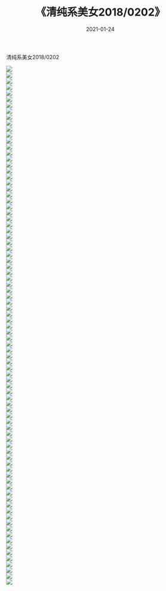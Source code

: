 ﻿---
layout: post
title:  《清纯系美女2018/0202》
date:   2021-01-24
img: http://pic.660000.xyz/1:/清纯系美女/2018/0202/000.jpg
categories: [美女, 清纯, 唯美]
---

清纯系美女2018/0202

 ![](http://pic.660000.xyz/1:/清纯系美女/2018/0202/001.jpg) <br>![](http://pic.660000.xyz/1:/清纯系美女/2018/0202/002.jpg) <br>![](http://pic.660000.xyz/1:/清纯系美女/2018/0202/003.jpg) <br>![](http://pic.660000.xyz/1:/清纯系美女/2018/0202/004.jpg) <br>![](http://pic.660000.xyz/1:/清纯系美女/2018/0202/005.jpg) <br>![](http://pic.660000.xyz/1:/清纯系美女/2018/0202/006.jpg) <br>![](http://pic.660000.xyz/1:/清纯系美女/2018/0202/007.jpg) <br>![](http://pic.660000.xyz/1:/清纯系美女/2018/0202/008.jpg) <br>![](http://pic.660000.xyz/1:/清纯系美女/2018/0202/009.jpg) <br>![](http://pic.660000.xyz/1:/清纯系美女/2018/0202/010.jpg) <br>![](http://pic.660000.xyz/1:/清纯系美女/2018/0202/011.jpg) <br>![](http://pic.660000.xyz/1:/清纯系美女/2018/0202/012.jpg) <br>![](http://pic.660000.xyz/1:/清纯系美女/2018/0202/013.jpg) <br>![](http://pic.660000.xyz/1:/清纯系美女/2018/0202/014.jpg) <br>![](http://pic.660000.xyz/1:/清纯系美女/2018/0202/015.jpg) <br>![](http://pic.660000.xyz/1:/清纯系美女/2018/0202/016.jpg) <br>![](http://pic.660000.xyz/1:/清纯系美女/2018/0202/017.jpg) <br>![](http://pic.660000.xyz/1:/清纯系美女/2018/0202/018.jpg) <br>![](http://pic.660000.xyz/1:/清纯系美女/2018/0202/019.jpg) <br>![](http://pic.660000.xyz/1:/清纯系美女/2018/0202/020.jpg) <br>![](http://pic.660000.xyz/1:/清纯系美女/2018/0202/021.jpg) <br>![](http://pic.660000.xyz/1:/清纯系美女/2018/0202/022.jpg) <br>![](http://pic.660000.xyz/1:/清纯系美女/2018/0202/023.jpg) <br>![](http://pic.660000.xyz/1:/清纯系美女/2018/0202/024.jpg) <br>![](http://pic.660000.xyz/1:/清纯系美女/2018/0202/025.jpg) <br>![](http://pic.660000.xyz/1:/清纯系美女/2018/0202/026.jpg) <br>![](http://pic.660000.xyz/1:/清纯系美女/2018/0202/027.jpg) <br>![](http://pic.660000.xyz/1:/清纯系美女/2018/0202/028.jpg) <br>![](http://pic.660000.xyz/1:/清纯系美女/2018/0202/029.jpg) <br>![](http://pic.660000.xyz/1:/清纯系美女/2018/0202/030.jpg) <br>![](http://pic.660000.xyz/1:/清纯系美女/2018/0202/031.jpg) <br>![](http://pic.660000.xyz/1:/清纯系美女/2018/0202/032.jpg) <br>![](http://pic.660000.xyz/1:/清纯系美女/2018/0202/033.jpg) <br>![](http://pic.660000.xyz/1:/清纯系美女/2018/0202/034.jpg) <br>![](http://pic.660000.xyz/1:/清纯系美女/2018/0202/035.jpg) <br>![](http://pic.660000.xyz/1:/清纯系美女/2018/0202/036.jpg) <br>![](http://pic.660000.xyz/1:/清纯系美女/2018/0202/037.jpg) <br>![](http://pic.660000.xyz/1:/清纯系美女/2018/0202/038.jpg) <br>![](http://pic.660000.xyz/1:/清纯系美女/2018/0202/039.jpg) <br>![](http://pic.660000.xyz/1:/清纯系美女/2018/0202/040.jpg) <br>![](http://pic.660000.xyz/1:/清纯系美女/2018/0202/041.jpg) <br>![](http://pic.660000.xyz/1:/清纯系美女/2018/0202/042.jpg) <br>![](http://pic.660000.xyz/1:/清纯系美女/2018/0202/043.jpg) <br>![](http://pic.660000.xyz/1:/清纯系美女/2018/0202/044.jpg) <br>![](http://pic.660000.xyz/1:/清纯系美女/2018/0202/045.jpg) <br>![](http://pic.660000.xyz/1:/清纯系美女/2018/0202/046.jpg) <br>![](http://pic.660000.xyz/1:/清纯系美女/2018/0202/047.jpg) <br>![](http://pic.660000.xyz/1:/清纯系美女/2018/0202/048.jpg) <br>![](http://pic.660000.xyz/1:/清纯系美女/2018/0202/049.jpg) <br>![](http://pic.660000.xyz/1:/清纯系美女/2018/0202/050.jpg) <br>![](http://pic.660000.xyz/1:/清纯系美女/2018/0202/051.jpg) <br>![](http://pic.660000.xyz/1:/清纯系美女/2018/0202/052.jpg) <br>![](http://pic.660000.xyz/1:/清纯系美女/2018/0202/053.jpg) <br>![](http://pic.660000.xyz/1:/清纯系美女/2018/0202/054.jpg) <br>![](http://pic.660000.xyz/1:/清纯系美女/2018/0202/055.jpg) <br>![](http://pic.660000.xyz/1:/清纯系美女/2018/0202/056.jpg) <br>![](http://pic.660000.xyz/1:/清纯系美女/2018/0202/057.jpg) <br>![](http://pic.660000.xyz/1:/清纯系美女/2018/0202/058.jpg) <br>![](http://pic.660000.xyz/1:/清纯系美女/2018/0202/059.jpg) <br>![](http://pic.660000.xyz/1:/清纯系美女/2018/0202/060.jpg) <br>![](http://pic.660000.xyz/1:/清纯系美女/2018/0202/061.jpg) <br>![](http://pic.660000.xyz/1:/清纯系美女/2018/0202/062.jpg) <br>![](http://pic.660000.xyz/1:/清纯系美女/2018/0202/063.jpg) <br>![](http://pic.660000.xyz/1:/清纯系美女/2018/0202/064.jpg) <br>![](http://pic.660000.xyz/1:/清纯系美女/2018/0202/065.jpg) <br>![](http://pic.660000.xyz/1:/清纯系美女/2018/0202/066.jpg) <br>![](http://pic.660000.xyz/1:/清纯系美女/2018/0202/067.jpg) <br>![](http://pic.660000.xyz/1:/清纯系美女/2018/0202/068.jpg) <br>![](http://pic.660000.xyz/1:/清纯系美女/2018/0202/069.jpg) <br>![](http://pic.660000.xyz/1:/清纯系美女/2018/0202/070.jpg) <br>![](http://pic.660000.xyz/1:/清纯系美女/2018/0202/071.jpg) <br>![](http://pic.660000.xyz/1:/清纯系美女/2018/0202/072.jpg) <br>![](http://pic.660000.xyz/1:/清纯系美女/2018/0202/073.jpg) <br>![](http://pic.660000.xyz/1:/清纯系美女/2018/0202/074.jpg) <br>![](http://pic.660000.xyz/1:/清纯系美女/2018/0202/075.jpg) <br>![](http://pic.660000.xyz/1:/清纯系美女/2018/0202/076.jpg) <br>![](http://pic.660000.xyz/1:/清纯系美女/2018/0202/077.jpg) <br>![](http://pic.660000.xyz/1:/清纯系美女/2018/0202/078.jpg) <br>![](http://pic.660000.xyz/1:/清纯系美女/2018/0202/079.jpg) <br>![](http://pic.660000.xyz/1:/清纯系美女/2018/0202/080.jpg) <br>![](http://pic.660000.xyz/1:/清纯系美女/2018/0202/081.jpg) <br>![](http://pic.660000.xyz/1:/清纯系美女/2018/0202/082.jpg) <br>![](http://pic.660000.xyz/1:/清纯系美女/2018/0202/083.jpg) <br>![](http://pic.660000.xyz/1:/清纯系美女/2018/0202/084.jpg) <br>![](http://pic.660000.xyz/1:/清纯系美女/2018/0202/085.jpg) <br>![](http://pic.660000.xyz/1:/清纯系美女/2018/0202/086.jpg) <br>![](http://pic.660000.xyz/1:/清纯系美女/2018/0202/087.jpg) <br>